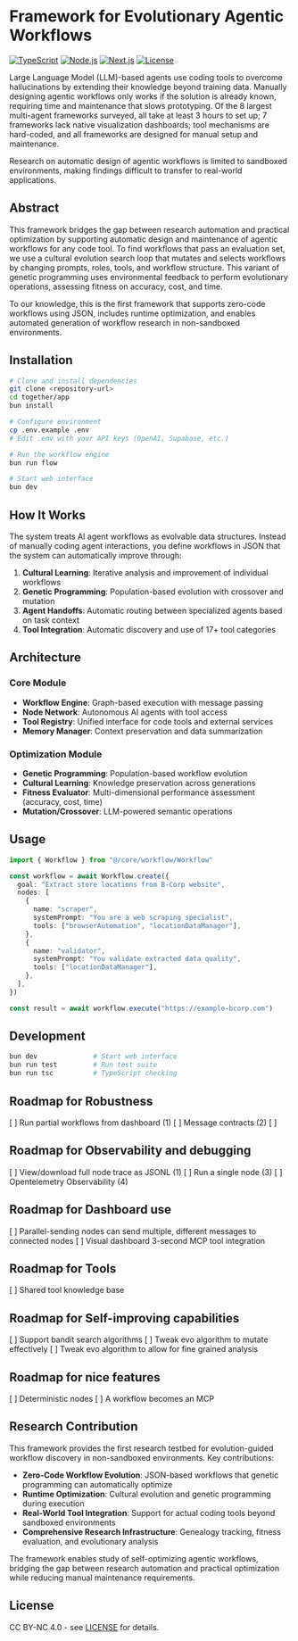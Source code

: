 # Framework for Evolutionary Agentic Workflows

[![TypeScript](https://img.shields.io/badge/TypeScript-5+-blue)](https://www.typescriptlang.org/)
[![Node.js](https://img.shields.io/badge/Node.js-18+-green)](https://nodejs.org/)
[![Next.js](https://img.shields.io/badge/Next.js-15+-black)](https://nextjs.org/)
[![License](https://img.shields.io/badge/License-MIT-yellow.svg)](LICENSE)

Large Language Model (LLM)-based agents use coding tools to overcome hallucinations by extending their knowledge beyond training data. Manually designing agentic workflows only works if the solution is already known, requiring time and maintenance that slows prototyping. Of the 8 largest multi-agent frameworks surveyed, all take at least 3 hours to set up; 7 frameworks lack native visualization dashboards; tool mechanisms are hard-coded, and all frameworks are designed for manual setup and maintenance.

Research on automatic design of agentic workflows is limited to sandboxed environments, making findings difficult to transfer to real-world applications.

## Abstract

This framework bridges the gap between research automation and practical optimization by supporting automatic design and maintenance of agentic workflows for any code tool. To find workflows that pass an evaluation set, we use a cultural evolution search loop that mutates and selects workflows by changing prompts, roles, tools, and workflow structure. This variant of genetic programming uses environmental feedback to perform evolutionary operations, assessing fitness on accuracy, cost, and time.

To our knowledge, this is the first framework that supports zero-code workflows using JSON, includes runtime optimization, and enables automated generation of workflow research in non-sandboxed environments.

## Installation

```bash
# Clone and install dependencies
git clone <repository-url>
cd together/app
bun install

# Configure environment
cp .env.example .env
# Edit .env with your API keys (OpenAI, Supabase, etc.)

# Run the workflow engine
bun run flow

# Start web interface
bun dev
```

## How It Works

The system treats AI agent workflows as evolvable data structures. Instead of manually coding agent interactions, you define workflows in JSON that the system can automatically improve through:

1. **Cultural Learning**: Iterative analysis and improvement of individual workflows
2. **Genetic Programming**: Population-based evolution with crossover and mutation
3. **Agent Handoffs**: Automatic routing between specialized agents based on task context
4. **Tool Integration**: Automatic discovery and use of 17+ tool categories

## Architecture

### Core Module

- **Workflow Engine**: Graph-based execution with message passing
- **Node Network**: Autonomous AI agents with tool access
- **Tool Registry**: Unified interface for code tools and external services
- **Memory Manager**: Context preservation and data summarization

### Optimization Module

- **Genetic Programming**: Population-based workflow evolution
- **Cultural Learning**: Knowledge preservation across generations
- **Fitness Evaluator**: Multi-dimensional performance assessment (accuracy, cost, time)
- **Mutation/Crossover**: LLM-powered semantic operations

## Usage

```typescript
import { Workflow } from "@/core/workflow/Workflow"

const workflow = await Workflow.create({
  goal: "Extract store locations from B-Corp website",
  nodes: [
    {
      name: "scraper",
      systemPrompt: "You are a web scraping specialist",
      tools: ["browserAutomation", "locationDataManager"],
    },
    {
      name: "validator",
      systemPrompt: "You validate extracted data quality",
      tools: ["locationDataManager"],
    },
  ],
})

const result = await workflow.execute("https://example-bcorp.com")
```

## Development

```bash
bun dev              # Start web interface
bun run test         # Run test suite
bun run tsc          # TypeScript checking
```

## Roadmap for Robustness

[ ] Run partial workflows from dashboard (1)
[ ] Message contracts (2)
[ ]

## Roadmap for Observability and debugging

[ ] View/download full node trace as JSONL (1)
[ ] Run a single node (3)
[ ] Opentelemetry Observability (4)

## Roadmap for Dashboard use

[ ] Parallel-sending nodes can send multiple, different messages to connected nodes
[ ] Visual dashboard 3-second MCP tool integration

## Roadmap for Tools

[ ] Shared tool knowledge base

## Roadmap for Self-improving capabilities

[ ] Support bandit search algorithms
[ ] Tweak evo algorithm to mutate effectively
[ ] Tweak evo algorithm to allow for fine grained analysis

## Roadmap for nice features

[ ] Deterministic nodes
[ ] A workflow becomes an MCP

## Research Contribution

This framework provides the first research testbed for evolution-guided workflow discovery in non-sandboxed environments. Key contributions:

- **Zero-Code Workflow Evolution**: JSON-based workflows that genetic programming can automatically optimize
- **Runtime Optimization**: Cultural evolution and genetic programming during execution
- **Real-World Tool Integration**: Support for actual coding tools beyond sandboxed environments
- **Comprehensive Research Infrastructure**: Genealogy tracking, fitness evaluation, and evolutionary analysis

The framework enables study of self-optimizing agentic workflows, bridging the gap between research automation and practical optimization while reducing manual maintenance requirements.

## License

CC BY-NC 4.0 - see [LICENSE](LICENSE) for details.
